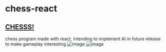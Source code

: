 # chess-react
[CHESSS!](https://benjamalegni.github.io/chesss/)
---
chess program made with react, intending to implement AI in future release to make gameplay interesting
![image](https://github.com/user-attachments/assets/62480912-e8c2-4aa7-b95c-fc3962986f4f)
![image](https://github.com/user-attachments/assets/7b575849-7f0e-4db4-bba6-704ab49fe96c)

